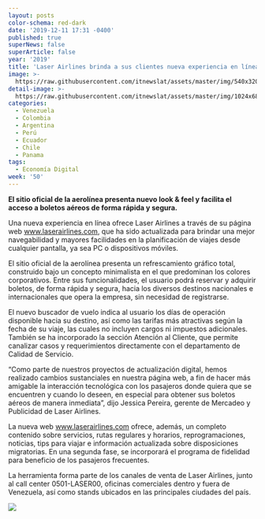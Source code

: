 ```yaml
---
layout: posts
color-schema: red-dark
date: '2019-12-11 17:31 -0400'
published: true
superNews: false
superArticle: false
year: '2019'
title: 'Laser Airlines brinda a sus clientes nueva experiencia en línea '
image: >-
  https://raw.githubusercontent.com/itnewslat/assets/master/img/540x320/laserp.jpg
detail-image: >-
  https://raw.githubusercontent.com/itnewslat/assets/master/img/1024x680/Laserg.jpg
categories:
  - Venezuela
  - Colombia
  - Argentina
  - Perú
  - Ecuador
  - Chile
  - Panama
tags:
  - Economía Digital
week: '50'
---
```

**El sitio oficial de la aerolínea presenta nuevo look & feel y facilita el acceso a boletos aéreos de forma rápida y segura.**

Una nueva experiencia en línea ofrece Laser Airlines a través de su página web www.laserairlines.com, que ha sido actualizada para brindar una mejor navegabilidad y mayores facilidades en la planificación de viajes desde cualquier pantalla, ya sea PC o dispositivos móviles.

El sitio oficial de la aerolínea presenta un refrescamiento gráfico total, construido bajo un concepto minimalista en el que predominan los colores corporativos. Entre sus funcionalidades, el usuario podrá reservar y adquirir boletos, de forma rápida y segura, hacia los diversos destinos nacionales e internacionales que opera la empresa, sin necesidad de registrarse. 

El nuevo buscador de vuelo indica al usuario los días de operación disponible hacia su destino, así como las tarifas más atractivas según la fecha de su viaje, las cuales no incluyen cargos ni impuestos adicionales.
También se ha incorporado la sección Atención al Cliente, que permite canalizar casos y requerimientos directamente con el departamento de Calidad de Servicio.

“Como parte de nuestros proyectos de actualización digital, hemos realizado cambios sustanciales en nuestra página web, a fin de hacer más amigable la interacción tecnológica con los pasajeros donde quiera que se encuentren y cuando lo deseen, en especial para obtener sus boletos aéreos de manera inmediata”, dijo Jessica Pereira, gerente de Mercadeo y Publicidad de Laser Airlines.

La nueva web www.laserairlines.com ofrece, además, un completo contenido sobre servicios, rutas regulares y horarios, reprogramaciones, noticias, tips para viajar e información actualizada sobre disposiciones migratorias. En una segunda fase, se incorporará el programa de fidelidad para beneficio de los pasajeros frecuentes. 

La herramienta forma parte de los canales de venta de Laser Airlines, junto al call center 0501-LASER00, oficinas comerciales dentro y fuera de Venezuela, así como stands ubicados en las principales ciudades del país.
 
![](http://www.ciberespacio.com.ve/wp-content/uploads/2019/12/laserairlines.com_.jpg)
